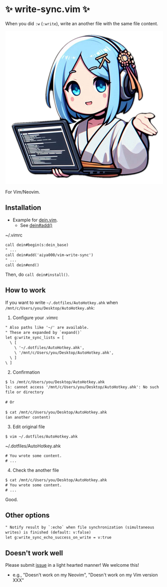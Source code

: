 # :sparkles: write-sync.vim :sparkles:

When you did `:w` (`:write`), write an another file with the same file content.

![](./readme/logo.png)

For Vim/Neovim.

## Installation

- Example for [dein.vim](https://github.com/Shougo/dein.vim).
    - See [dein#add()](https://github.com/Shougo/dein.vim/blob/master/doc/dein.txt#L114)

~/.vimrc
```vim
call dein#begin(s:dein_base)
" ...
call dein#add('aiya000/vim-write-sync')
" ...
call dein#end()
```

Then, do `call dein#install()`.

## How to work

If you want to write `~/.dotfiles/AutoHotkey.ahk` when `/mnt/c/Users/you/Desktop/AutoHotkey.ahk`:

1. Configure your .vimrc

```vim
" Also paths like '~/' are available.
" These are expanded by `expand()`
let g:write_sync_lists = [
  \ [
    \ '~/.dotfiles/AutoHotkey.ahk',
    \ '/mnt/c/Users/you/Desktop/AutoHotkey.ahk',
  \ ]
\ ]
```

2. Confirmation

```shell-session
$ ls /mnt/c/Users/you/Desktop/AutoHotkey.ahk
ls: cannot access '/mnt/c/Users/you/Desktop/AutoHotkey.ahk': No such file or directory

# Or

$ cat /mnt/c/Users/you/Desktop/AutoHotkey.ahk
(an another content)
```

3. Edit original file

```shell-session
$ vim ~/.dotfiles/AutoHotkey.ahk
```

~/.dotfiles/AutoHotkey.ahk
```ahk
# You wrote some content.
# ...
```

4. Check the another file

```shell-session
$ cat /mnt/c/Users/you/Desktop/AutoHotkey.ahk
# You wrote some content.
# ...
```

Good.

## Other options

```vim
" Notify result by `:echo` when file synchronization (simultaneous writes) is finished (default: v:false)
let g:write_sync_echo_success_on_write = v:true
```

## Doesn't work well

Please submit [issue](https://github.com/aiya000/vim-write-sync/issues/new) in a light hearted manner!
We welcome this!

- e.g., "Doesn't work on my Neovim", "Doesn't work on my Vim version XXX"
